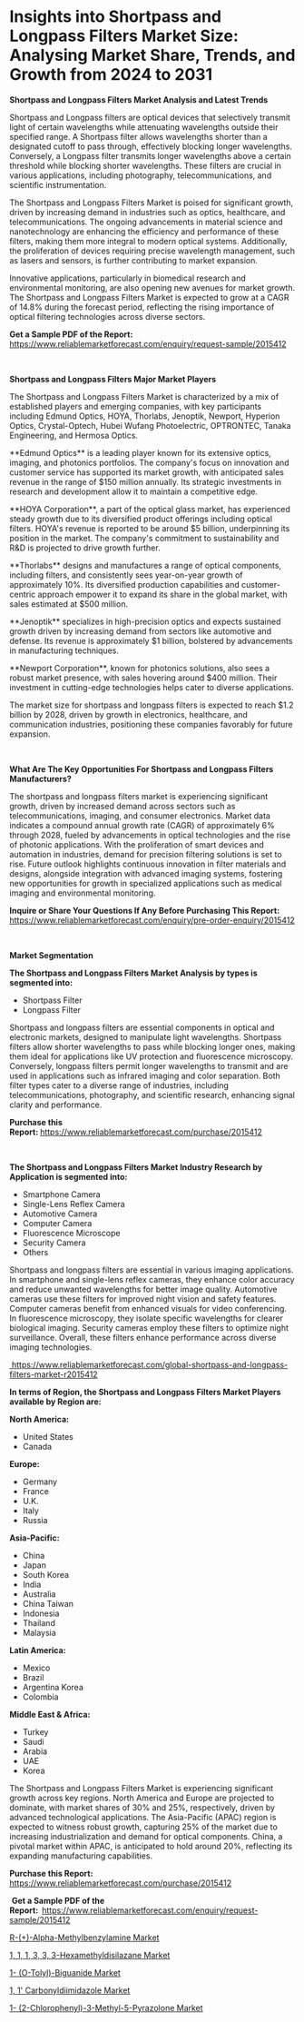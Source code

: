 <p><h1>Insights into Shortpass and Longpass Filters Market Size: Analysing Market Share, Trends, and Growth from 2024 to 2031</h1></p><p><strong>Shortpass and Longpass Filters Market Analysis and Latest Trends</strong></p>
<p><p>Shortpass and Longpass filters are optical devices that selectively transmit light of certain wavelengths while attenuating wavelengths outside their specified range. A Shortpass filter allows wavelengths shorter than a designated cutoff to pass through, effectively blocking longer wavelengths. Conversely, a Longpass filter transmits longer wavelengths above a certain threshold while blocking shorter wavelengths. These filters are crucial in various applications, including photography, telecommunications, and scientific instrumentation.</p><p>The Shortpass and Longpass Filters Market is poised for significant growth, driven by increasing demand in industries such as optics, healthcare, and telecommunications. The ongoing advancements in material science and nanotechnology are enhancing the efficiency and performance of these filters, making them more integral to modern optical systems. Additionally, the proliferation of devices requiring precise wavelength management, such as lasers and sensors, is further contributing to market expansion.</p><p>Innovative applications, particularly in biomedical research and environmental monitoring, are also opening new avenues for market growth. The Shortpass and Longpass Filters Market is expected to grow at a CAGR of 14.8% during the forecast period, reflecting the rising importance of optical filtering technologies across diverse sectors.</p></p>
<p><strong>Get a Sample PDF of the Report:&nbsp;</strong> <a href="https://www.reliablemarketforecast.com/enquiry/request-sample/2015412?utm_campaign=1727&utm_medium=2&utm_source=Github&utm_content=ia&utm_term=27102024&utm_id=shortpass-and-longpass-filters">https://www.reliablemarketforecast.com/enquiry/request-sample/2015412</a></p>
<p>&nbsp;</p>
<p><strong>Shortpass and Longpass Filters Major Market Players</strong></p>
<p><p>The Shortpass and Longpass Filters Market is characterized by a mix of established players and emerging companies, with key participants including Edmund Optics, HOYA, Thorlabs, Jenoptik, Newport, Hyperion Optics, Crystal-Optech, Hubei Wufang Photoelectric, OPTRONTEC, Tanaka Engineering, and Hermosa Optics.</p><p>**Edmund Optics** is a leading player known for its extensive optics, imaging, and photonics portfolios. The company's focus on innovation and customer service has supported its market growth, with anticipated sales revenue in the range of $150 million annually. Its strategic investments in research and development allow it to maintain a competitive edge.</p><p>**HOYA Corporation**, a part of the optical glass market, has experienced steady growth due to its diversified product offerings including optical filters. HOYA's revenue is reported to be around $5 billion, underpinning its position in the market. The company's commitment to sustainability and R&D is projected to drive growth further.</p><p>**Thorlabs** designs and manufactures a range of optical components, including filters, and consistently sees year-on-year growth of approximately 10%. Its diversified production capabilities and customer-centric approach empower it to expand its share in the global market, with sales estimated at $500 million.</p><p>**Jenoptik** specializes in high-precision optics and expects sustained growth driven by increasing demand from sectors like automotive and defense. Its revenue is approximately $1 billion, bolstered by advancements in manufacturing techniques.</p><p>**Newport Corporation**, known for photonics solutions, also sees a robust market presence, with sales hovering around $400 million. Their investment in cutting-edge technologies helps cater to diverse applications.</p><p>The market size for shortpass and longpass filters is expected to reach $1.2 billion by 2028, driven by growth in electronics, healthcare, and communication industries, positioning these companies favorably for future expansion.</p></p>
<p>&nbsp;</p>
<p><strong>What Are The Key Opportunities For Shortpass and Longpass Filters Manufacturers?</strong></p>
<p><p>The shortpass and longpass filters market is experiencing significant growth, driven by increased demand across sectors such as telecommunications, imaging, and consumer electronics. Market data indicates a compound annual growth rate (CAGR) of approximately 6% through 2028, fueled by advancements in optical technologies and the rise of photonic applications. With the proliferation of smart devices and automation in industries, demand for precision filtering solutions is set to rise. Future outlook highlights continuous innovation in filter materials and designs, alongside integration with advanced imaging systems, fostering new opportunities for growth in specialized applications such as medical imaging and environmental monitoring.</p></p>
<p><strong>Inquire or Share Your Questions If Any Before Purchasing This Report:</strong> <a href="https://www.reliablemarketforecast.com/enquiry/pre-order-enquiry/2015412?utm_campaign=1727&utm_medium=2&utm_source=Github&utm_content=ia&utm_term=27102024&utm_id=shortpass-and-longpass-filters">https://www.reliablemarketforecast.com/enquiry/pre-order-enquiry/2015412</a></p>
<p>&nbsp;</p>
<p><strong>Market Segmentation</strong></p>
<p><strong>The Shortpass and Longpass Filters Market Analysis by types is segmented into:</strong></p>
<p><ul><li>Shortpass Filter</li><li>Longpass Filter</li></ul></p>
<p><p>Shortpass and longpass filters are essential components in optical and electronic markets, designed to manipulate light wavelengths. Shortpass filters allow shorter wavelengths to pass while blocking longer ones, making them ideal for applications like UV protection and fluorescence microscopy. Conversely, longpass filters permit longer wavelengths to transmit and are used in applications such as infrared imaging and color separation. Both filter types cater to a diverse range of industries, including telecommunications, photography, and scientific research, enhancing signal clarity and performance.</p></p>
<p><strong>Purchase this Report:&nbsp;</strong><a href="https://www.reliablemarketforecast.com/purchase/2015412?utm_campaign=1727&utm_medium=2&utm_source=Github&utm_content=ia&utm_term=27102024&utm_id=shortpass-and-longpass-filters">https://www.reliablemarketforecast.com/purchase/2015412</a></p>
<p>&nbsp;</p>
<p><strong>The Shortpass and Longpass Filters Market Industry Research by Application is segmented into:</strong></p>
<p><ul><li>Smartphone Camera</li><li>Single-Lens Reflex Camera</li><li>Automotive Camera</li><li>Computer Camera</li><li>Fluorescence Microscope</li><li>Security Camera</li><li>Others</li></ul></p>
<p><p>Shortpass and longpass filters are essential in various imaging applications. In smartphone and single-lens reflex cameras, they enhance color accuracy and reduce unwanted wavelengths for better image quality. Automotive cameras use these filters for improved night vision and safety features. Computer cameras benefit from enhanced visuals for video conferencing. In fluorescence microscopy, they isolate specific wavelengths for clearer biological imaging. Security cameras employ these filters to optimize night surveillance. Overall, these filters enhance performance across diverse imaging technologies.</p></p>
<p><a href="https://www.reliablemarketforecast.com/global-shortpass-and-longpass-filters-market-r2015412?utm_campaign=1727&utm_medium=2&utm_source=Github&utm_content=ia&utm_term=27102024&utm_id=shortpass-and-longpass-filters">&nbsp;https://www.reliablemarketforecast.com/global-shortpass-and-longpass-filters-market-r2015412</a></p>
<p><strong>In terms of Region, the Shortpass and Longpass Filters Market Players available by Region are:</strong></p>
<p>
    <p> <strong> North America: </strong>
        <ul>
            <li>United States</li>
            <li>Canada</li>
        </ul>
        </p> 
    <p> <strong> Europe: </strong>
        <ul>
            <li>Germany</li>
            <li>France</li>
            <li>U.K.</li>
            <li>Italy</li>
            <li>Russia</li>
        </ul>
        </p> 
    <p> <strong> Asia-Pacific: </strong>
        <ul>
            <li>China</li>
            <li>Japan</li>
            <li>South Korea</li>
            <li>India</li>
            <li>Australia</li>
            <li>China Taiwan</li>
            <li>Indonesia</li>
            <li>Thailand</li>
            <li>Malaysia</li>
        </ul>
        </p> 
    <p> <strong> Latin America: </strong>
        <ul>
            <li>Mexico</li>
            <li>Brazil</li>
            <li>Argentina Korea</li>
            <li>Colombia</li>
        </ul>
        </p> 
    <p> <strong> Middle East & Africa: </strong>
        <ul>
            <li>Turkey</li>
            <li>Saudi</li>
            <li>Arabia</li>
            <li>UAE</li>
            <li>Korea</li>
        </ul>
    </p>
    </p>
<p><p>The Shortpass and Longpass Filters Market is experiencing significant growth across key regions. North America and Europe are projected to dominate, with market shares of 30% and 25%, respectively, driven by advanced technological applications. The Asia-Pacific (APAC) region is expected to witness robust growth, capturing 25% of the market due to increasing industrialization and demand for optical components. China, a pivotal market within APAC, is anticipated to hold around 20%, reflecting its expanding manufacturing capabilities.</p></p>
<p><strong>Purchase this Report: </strong><a href="https://www.reliablemarketforecast.com/purchase/2015412?utm_campaign=1727&utm_medium=2&utm_source=Github&utm_content=ia&utm_term=27102024&utm_id=shortpass-and-longpass-filters">https://www.reliablemarketforecast.com/purchase/2015412</a></p>
<p>&nbsp;<strong>Get a Sample PDF of the Report:&nbsp;&nbsp;</strong><a href="https://www.reliablemarketforecast.com/enquiry/request-sample/2015412?utm_campaign=1727&utm_medium=2&utm_source=Github&utm_content=ia&utm_term=27102024&utm_id=shortpass-and-longpass-filters">https://www.reliablemarketforecast.com/enquiry/request-sample/2015412</a></p>
<p><strong></strong></p>
<p><p><a href="https://www.linkedin.com/pulse/r-alpha-methylbenzylamine-market-size-type-below-99above-99-product-s9hwe?utm_campaign=1727&utm_medium=2&utm_source=Github&utm_content=ia&utm_term=27102024&utm_id=shortpass-and-longpass-filters">R-(+)-Alpha-Methylbenzylamine Market</a></p><p><a href="https://www.linkedin.com/pulse/1-3-3-hexamethyldisilazane-market-global-regional-analysis-dyq6e?utm_campaign=1727&utm_medium=2&utm_source=Github&utm_content=ia&utm_term=27102024&utm_id=shortpass-and-longpass-filters">1, 1, 1, 3, 3, 3-Hexamethyldisilazane Market</a></p><p><a href="https://www.linkedin.com/pulse/strategic-roadmap-global-1-o-tolyl-biguanide-market-insights-hj2fe?utm_campaign=1727&utm_medium=2&utm_source=Github&utm_content=ia&utm_term=27102024&utm_id=shortpass-and-longpass-filters">1- (O-Tolyl)-Biguanide Market</a></p><p><a href="https://www.linkedin.com/pulse/investing-1-carbonyldiimidazole-market-trends-leading-products-hguve?utm_campaign=1727&utm_medium=2&utm_source=Github&utm_content=ia&utm_term=27102024&utm_id=shortpass-and-longpass-filters">1, 1' Carbonyldiimidazole Market</a></p><p><a href="https://www.linkedin.com/pulse/global-1-2-chlorophenyl-3-methyl-5-pyrazolone-market-product-nt66e?utm_campaign=1727&utm_medium=2&utm_source=Github&utm_content=ia&utm_term=27102024&utm_id=shortpass-and-longpass-filters">1- (2-Chlorophenyl)-3-Methyl-5-Pyrazolone Market</a></p></p>
